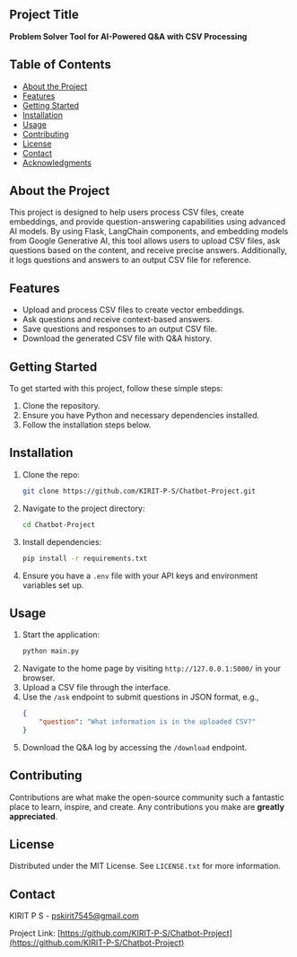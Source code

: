 ## Project Title
**Problem Solver Tool for AI-Powered Q&A with CSV Processing**

## Table of Contents
- [About the Project](#about-the-project)
- [Features](#features)
- [Getting Started](#getting-started)
- [Installation](#installation)
- [Usage](#usage)
- [Contributing](#contributing)
- [License](#license)
- [Contact](#contact)
- [Acknowledgments](#acknowledgments)

## About the Project
This project is designed to help users process CSV files, create embeddings, and provide question-answering capabilities using advanced AI models. By using Flask, LangChain components, and embedding models from Google Generative AI, this tool allows users to upload CSV files, ask questions based on the content, and receive precise answers. Additionally, it logs questions and answers to an output CSV file for reference.

## Features
- Upload and process CSV files to create vector embeddings.
- Ask questions and receive context-based answers.
- Save questions and responses to an output CSV file.
- Download the generated CSV file with Q&A history.

## Getting Started
To get started with this project, follow these simple steps:
1. Clone the repository.
2. Ensure you have Python and necessary dependencies installed.
3. Follow the installation steps below.

## Installation
1. Clone the repo:
   ```bash
   git clone https://github.com/KIRIT-P-S/Chatbot-Project.git
   ```
2. Navigate to the project directory:
   ```bash
   cd Chatbot-Project
   ```
3. Install dependencies:
   ```bash
   pip install -r requirements.txt
   ```
4. Ensure you have a `.env` file with your API keys and environment variables set up.

## Usage
1. Start the application:
   ```bash
   python main.py
   ```
2. Navigate to the home page by visiting `http://127.0.0.1:5000/` in your browser.
3. Upload a CSV file through the interface.
4. Use the `/ask` endpoint to submit questions in JSON format, e.g.,
   ```json
   {
       "question": "What information is in the uploaded CSV?"
   }
   ```
5. Download the Q&A log by accessing the `/download` endpoint.

## Contributing
Contributions are what make the open-source community such a fantastic place to learn, inspire, and create. Any contributions you make are **greatly appreciated**.

## License
Distributed under the MIT License. See `LICENSE.txt` for more information.

## Contact
KIRIT P S - [pskirit7545@gmail.com](mailto:pskirit7545@gmail.com)

Project Link: [https://github.com/KIRIT-P-S/Chatbot-Project](https://github.com/KIRIT-P-S/Chatbot-Project)
